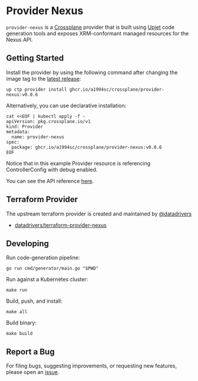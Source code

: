 # Provider Nexus

`provider-nexus` is a [Crossplane](https://crossplane.io/) provider that
is built using [Upjet](https://github.com/crossplane/upjet) code
generation tools and exposes XRM-conformant managed resources for the
Nexus API.

## Getting Started

Install the provider by using the following command after changing the image tag
to the [latest release](https://marketplace.upbound.io/providers/a1994sc/provider-nexus):
```
up ctp provider install ghcr.io/a1994sc/crossplane/provider-nexus:v0.0.6
```

Alternatively, you can use declarative installation:
```
cat <<EOF | kubectl apply -f -
apiVersion: pkg.crossplane.io/v1
kind: Provider
metadata:
  name: provider-nexus
spec:
  package: ghcr.io/a1994sc/crossplane/provider-nexus:v0.0.6
EOF
```

Notice that in this example Provider resource is referencing ControllerConfig with debug enabled.

You can see the API reference [here](https://doc.crds.dev/github.com/a1994sc/provider-nexus).

## Terraform Provider
The upstream terraform provider is created and maintained by [@datadrivers](https://github.com/datadrivers)

* [datadrivers/terraform-provider-nexus](https://github.com/datadrivers/terraform-provider-nexus)

## Developing

Run code-generation pipeline:
```console
go run cmd/generator/main.go "$PWD"
```

Run against a Kubernetes cluster:

```console
make run
```

Build, push, and install:

```console
make all
```

Build binary:

```console
make build
```

## Report a Bug

For filing bugs, suggesting improvements, or requesting new features, please
open an [issue](https://github.com/a1994sc/provider-nexus/issues).
